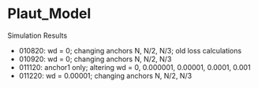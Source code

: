 # Plaut_Model

Simulation Results
 - 010820: wd = 0; changing anchors N, N/2, N/3; old loss calculations
 - 010920: wd = 0; changing anchors N, N/2, N/3
 - 011120: anchor1 only; altering wd = 0, 0.000001, 0.00001, 0.0001, 0.001
 - 011220: wd = 0.00001; changing anchors N, N/2, N/3
